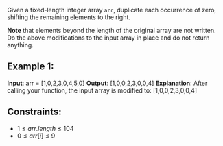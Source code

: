Given a fixed-length integer array `arr`, duplicate each occurrence of zero, shifting the remaining elements to the right.

**Note** that elements beyond the length of the original array are not written. Do the above modifications to the input array in place and do not return anything.

## Example 1:
**Input**: arr = [1,0,2,3,0,4,5,0]
**Output**: [1,0,0,2,3,0,0,4]
**Explanation**: After calling your function, the input array is modified to: [1,0,0,2,3,0,0,4]

## Constraints:
- $1 \leq arr.length \leq 104$
- $0 \leq arr[i] \leq 9$